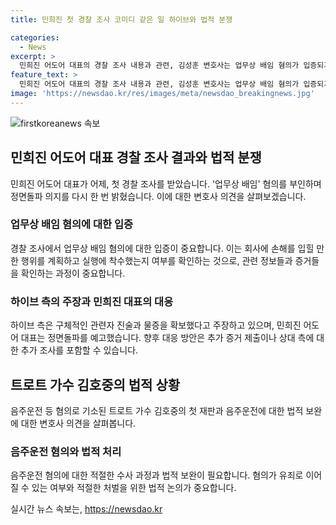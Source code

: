 ```yaml
---
title: 민희진 첫 경찰 조사 코미디 같은 일 하이브와 법적 분쟁

categories:
  - News
excerpt: >
  민희진 어도어 대표의 경찰 조사 내용과 관련, 김성훈 변호사는 업무상 배임 혐의가 입증되기 위해서는 회사에 손해를 입힌 실행 착수행위가 있었는지 확인되어야 한다고 전달했다. 또한, 민희진 대표의 반격 예상과 관련하여 추가적인 조사나 자료제출이 이뤄질 가능성을 언급하며, 트로트 가수 김호중의 재판과 관련하여 음주운전 혐의 미포함, 미래 법적 보완 필요성을 강조했다.
feature_text: >
  민희진 어도어 대표의 경찰 조사 내용과 관련, 김성훈 변호사는 업무상 배임 혐의가 입증되기 위해서는 회사에 손해를 입힌 실행 착수행위가 있었는지 확인되어야 한다고 전달했다. 또한, 민희진 대표의 반격 예상과 관련하여 추가적인 조사나 자료제출이 이뤄질 가능성을 언급하며, 트로트 가수 김호중의 재판과 관련하여 음주운전 혐의 미포함, 미래 법적 보완 필요성을 강조했다.
image: 'https://newsdao.kr/res/images/meta/newsdao_breakingnews.jpg'
---
```


<p><img src="https://newsdao.kr/res/images/meta/newsdao_breakingnews.jpg" alt="firstkoreanews 속보" /></p>

<h2 data-ke-size="size26">민희진 어도어 대표 경찰 조사 결과와 법적 분쟁</h2>

<p data-ke-size="size16">민희진 어도어 대표가 어제, 첫 경찰 조사를 받았습니다. '업무상 배임' 혐의를 부인하며 정면돌파 의지를 다시 한 번 밝혔습니다. 이에 대한 변호사 의견을 살펴보겠습니다.</p>

<h3>업무상 배임 혐의에 대한 입증</h3>

<p data-ke-size="size16">경찰 조사에서 업무상 배임 혐의에 대한 입증이 중요합니다. 이는 회사에 손해를 입힐 만한 행위를 계획하고 실행에 착수했는지 여부를 확인하는 것으로, 관련 정보들과 증거들을 확인하는 과정이 중요합니다.</p>

<h3>하이브 측의 주장과 민희진 대표의 대응</h3>

<p data-ke-size="size16">하이브 측은 구체적인 관련자 진술과 물증을 확보했다고 주장하고 있으며, 민희진 어도어 대표는 정면돌파를 예고했습니다. 향후 대응 방안은 추가 증거 제출이나 상대 측에 대한 추가 조사를 포함할 수 있습니다.</p>

<h2 data-ke-size="size26">트로트 가수 김호중의 법적 상황</h2>

<p data-ke-size="size16">음주운전 등 혐의로 기소된 트로트 가수 김호중의 첫 재판과 음주운전에 대한 법적 보완에 대한 변호사 의견을 살펴봅니다.</p>

<h3>음주운전 혐의와 법적 처리</h3>

<p data-ke-size="size16">음주운전 혐의에 대한 적절한 수사 과정과 법적 보완이 필요합니다. 혐의가 유죄로 이어질 수 있는 여부와 적절한 처벌을 위한 법적 논의가 중요합니다.</p>
실시간 뉴스 속보는, <a href="https://newsdao.kr" rel="dofollow">https://newsdao.kr</a>


